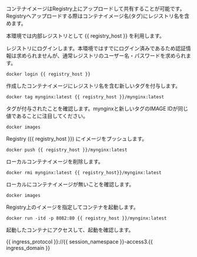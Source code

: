 コンテナイメージはRegistry上にアップロードして共有することが可能です。Registryへアップロードする際はコンテナイメージ名(タグ)にレジストリ名を含めます。

本環境では内部レジストリとして {{ registry_host }} を利用します。

レジストリにログインします。本環境ではすでにログイン済みであるため認証情報は求められませんが、通常レジストリのユーザー名・パスワードを求められます。

```execute
docker login {{ registry_host }}
```

作成したコンテナイメージにレジストリ名を含む新しいタグを付与します。

```execute
docker tag mynginx:latest {{ registry_host }}/mynginx:latest
```

タグが付与されたことを確認します。mynginxと新しいタグのIMAGE IDが同じ値であることに注目してください。

```execute
docker images
```

Registry ({{ registry_host }}) にイメージをプッシュします。

```execute
docker push {{ registry_host }}/mynginx:latest
```

ローカルコンテナイメージを削除します。

```execute
docker rmi mynginx:latest {{ registry_host}}/mynginx:latest
```

ローカルにコンテナイメージが無いことを確認します。

```execute
docker images
```

Registry上のイメージを指定してコンテナを起動します。

```execute
docker run -itd -p 8082:80 {{ registry_host }}/mynginx:latest
```

起動したコンテナにアクセスして、起動を確認します。

{{ ingress_protocol }}://{{ session_namespace }}-access3.{{ ingress_domain }}

